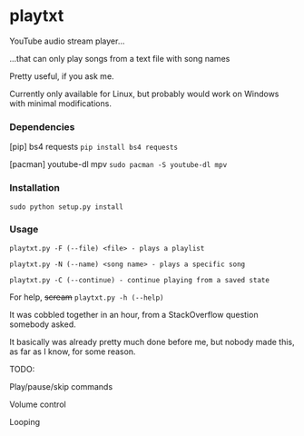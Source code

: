 # playtxt
YouTube audio stream player...

...that can only play songs from a text file with song names

Pretty useful, if you ask me.

Currently only available for Linux, but probably would work on Windows with minimal modifications.

### Dependencies
[pip] bs4 requests
`pip install bs4 requests`

[pacman] youtube-dl mpv
`sudo pacman -S youtube-dl mpv`

### Installation
`sudo python setup.py install`

### Usage
`playtxt.py -F (--file) <file> - plays a playlist`

`playtxt.py -N (--name) <song name> - plays a specific song`

`playtxt.py -C (--continue) - continue playing from a saved state`

For help, ~~scream~~ `playtxt.py -h (--help)`

It was cobbled together in an hour, from a StackOverflow question somebody asked.

It basically was already pretty much done before me, but nobody made this, as far as I know, for some reason.

TODO:

Play/pause/skip commands

Volume control

Looping
